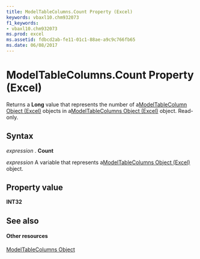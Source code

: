 ```yaml
---
title: ModelTableColumns.Count Property (Excel)
keywords: vbaxl10.chm932073
f1_keywords:
- vbaxl10.chm932073
ms.prod: excel
ms.assetid: fdbcd2ab-fe11-01c1-88ae-a9c9c766fb65
ms.date: 06/08/2017
---
```



# ModelTableColumns.Count Property (Excel)

Returns a **Long** value that represents the number of a[ModelTableColumn Object (Excel)](modeltablecolumn-object-excel.md) objects in a[ModelTableColumns Object (Excel)](modeltablecolumns-object-excel.md) object. Read-only.


## Syntax

 _expression_ . **Count**

 _expression_ A variable that represents a[ModelTableColumns Object (Excel)](modeltablecolumns-object-excel.md) object.


## Property value

 **INT32**


## See also


#### Other resources



[ModelTableColumns Object](modeltablecolumns-object-excel.md)

